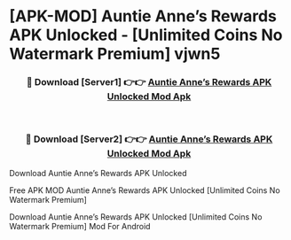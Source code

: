 # [APK-MOD] Auntie Anne’s Rewards APK Unlocked - [Unlimited Coins No Watermark Premium] vjwn5



<div align="center">
<h3>🔴 Download [Server1] 👉👉 <a href="https://momento.my/?title=Auntie_Anne’s_Rewards_APK_Unlocked">Auntie Anne’s Rewards APK Unlocked Mod Apk</a></h3><br>

<h3>🔴 Download [Server2] 👉👉 <a href="https://momento.my/?title=Auntie_Anne’s_Rewards_APK_Unlocked">Auntie Anne’s Rewards APK Unlocked Mod Apk</a></h3>
</div>



Download Auntie Anne’s Rewards APK Unlocked 

Free APK MOD Auntie Anne’s Rewards APK Unlocked [Unlimited Coins No Watermark Premium]

Download Auntie Anne’s Rewards APK Unlocked [Unlimited Coins No Watermark Premium] Mod For Android
